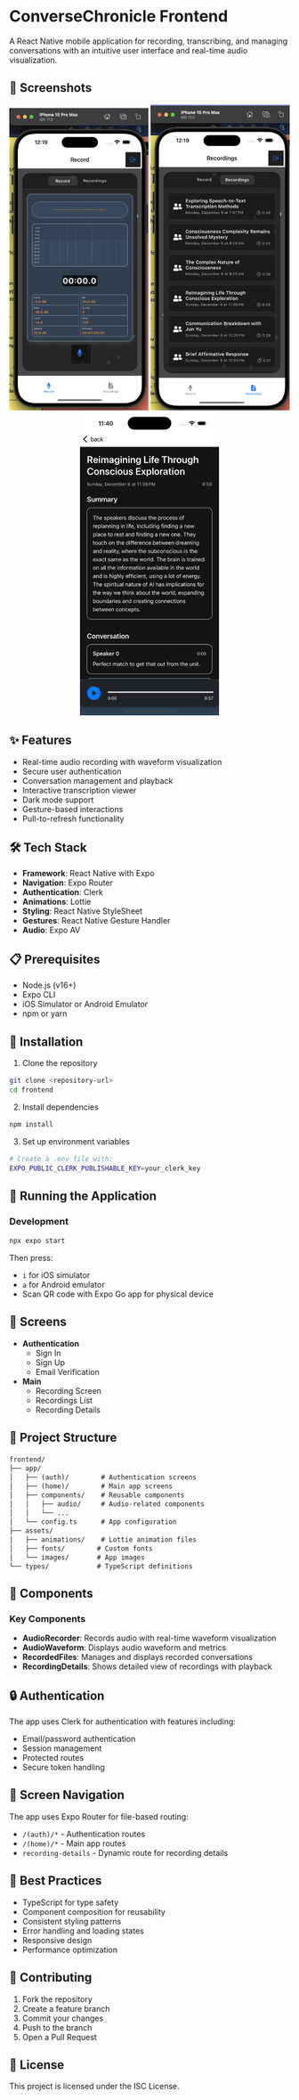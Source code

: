 # ConverseChronicle Frontend

A React Native mobile application for recording, transcribing, and managing conversations with an intuitive user interface and real-time audio visualization.

## 📱 Screenshots

<div align="center">
  <img src="./assets/screenshots/cc-record.png" alt="Recording Screen" width="250" />
  <img src="./assets/screenshots/cc-list.png" alt="List Recordings" width="250" />
  <img src="./assets/screenshots/cc-summary.png" alt="Summary Screen" width="250" />
</div>

## ✨ Features

- Real-time audio recording with waveform visualization
- Secure user authentication
- Conversation management and playback
- Interactive transcription viewer
- Dark mode support
- Gesture-based interactions
- Pull-to-refresh functionality

## 🛠️ Tech Stack

- **Framework**: React Native with Expo
- **Navigation**: Expo Router
- **Authentication**: Clerk
- **Animations**: Lottie
- **Styling**: React Native StyleSheet
- **Gestures**: React Native Gesture Handler
- **Audio**: Expo AV

## 📋 Prerequisites

- Node.js (v16+)
- Expo CLI
- iOS Simulator or Android Emulator
- npm or yarn

## 🔧 Installation

1. Clone the repository

```bash
git clone <repository-url>
cd frontend
```

2. Install dependencies

```bash
npm install
```

3. Set up environment variables

```bash
# Create a .env file with:
EXPO_PUBLIC_CLERK_PUBLISHABLE_KEY=your_clerk_key
```

## 🚀 Running the Application

### Development

```bash
npx expo start
```

Then press:

- `i` for iOS simulator
- `a` for Android emulator
- Scan QR code with Expo Go app for physical device

## 📱 Screens

- **Authentication**
  - Sign In
  - Sign Up
  - Email Verification
- **Main**
  - Recording Screen
  - Recordings List
  - Recording Details

## 📁 Project Structure

```
frontend/
├── app/
│   ├── (auth)/        # Authentication screens
│   ├── (home)/        # Main app screens
│   ├── components/    # Reusable components
│   │   ├── audio/     # Audio-related components
│   │   └── ...
│   └── config.ts      # App configuration
├── assets/
│   ├── animations/    # Lottie animation files
│   ├── fonts/        # Custom fonts
│   └── images/       # App images
└── types/            # TypeScript definitions
```

## 🎨 Components

### Key Components

- **AudioRecorder**: Records audio with real-time waveform visualization
- **AudioWaveform**: Displays audio waveform and metrics
- **RecordedFiles**: Manages and displays recorded conversations
- **RecordingDetails**: Shows detailed view of recordings with playback

## 🔒 Authentication

The app uses Clerk for authentication with features including:

- Email/password authentication
- Session management
- Protected routes
- Secure token handling

## 📱 Screen Navigation

The app uses Expo Router for file-based routing:

- `/(auth)/*` - Authentication routes
- `/(home)/*` - Main app routes
- `recording-details` - Dynamic route for recording details

## 🎯 Best Practices

- TypeScript for type safety
- Component composition for reusability
- Consistent styling patterns
- Error handling and loading states
- Responsive design
- Performance optimization

## 🤝 Contributing

1. Fork the repository
2. Create a feature branch
3. Commit your changes
4. Push to the branch
5. Open a Pull Request

## 📄 License

This project is licensed under the ISC License.
